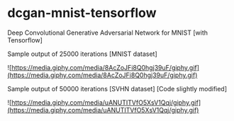 # dcgan-mnist-tensorflow
Deep Convolutional Generative Adversarial Network for MNIST [with Tensorflow]

Sample output of 25000 iterations [MNIST dataset]

![https://media.giphy.com/media/8AcZoJFi8Q0hgj39uF/giphy.gif](https://media.giphy.com/media/8AcZoJFi8Q0hgj39uF/giphy.gif)

Sample output of 50000 iterations [SVHN dataset] [Code slightly modified]

![https://media.giphy.com/media/uANUTITVfO5XsV1Qqj/giphy.gif](https://media.giphy.com/media/uANUTITVfO5XsV1Qqj/giphy.gif)
